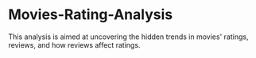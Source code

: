 # Movies-Rating-Analysis
This analysis is aimed at uncovering the hidden trends in movies' ratings, reviews, and how reviews affect ratings. 
